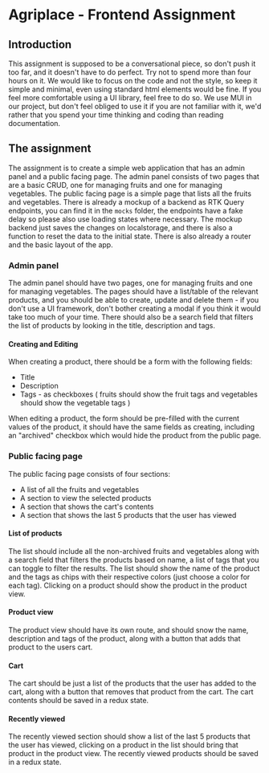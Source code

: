 # Agriplace - Frontend Assignment

## Introduction

This assignment is supposed to be a conversational piece, so don't push it too far, and it doesn't have to do perfect.
Try not to spend more than four hours on it. We would like to focus on the code and not the style, so keep it simple
and minimal, even using standard html elements would be fine. If you feel more comfortable using a UI library, feel free
to do so.
We use MUI in our project, but don't feel obliged to use it if you are not familiar with it, we'd rather that you spend
your time thinking and coding than reading documentation.

## The assignment

The assignment is to create a simple web application that has an admin panel and a public facing page. The admin panel
consists of two pages
that are a basic CRUD, one for managing fruits and one for managing vegetables. The public facing page is a simple page
that lists all the fruits and vegetables.
There is already a mockup of a backend as RTK Query endpoints, you can find it in the `mocks` folder, the endpoints
have a fake delay so please also use loading states where necessary. The mockup backend just saves the changes on
localstorage,
and there is also a function to reset the data to the initial state. There is also already a router and the basic layout
of
the app.

### Admin panel

The admin panel should have two pages, one for managing fruits and one for managing vegetables. The pages should have a
list/table of the relevant products, and you should be able to create, update and delete them - if you don't use a
UI framework, don't bother creating a modal if you think it would take too much of your time. There should also be a
search field that filters the list of products by looking in the title, description and tags.

#### Creating and Editing

When creating a product, there should be a form with the following fields:

- Title
- Description
- Tags - as checkboxes ( fruits should show the fruit tags and vegetables should show the vegetable tags )

When editing a product, the form should be pre-filled with the current values of the product, it should have the same
fields as creating, including an "archived" checkbox which would hide the product from the public page.

### Public facing page

The public facing page consists of four sections:

- A list of all the fruits and vegetables
- A section to view the selected products
- A section that shows the cart's contents
- A section that shows the last 5 products that the user has viewed

#### List of products

The list should include all the non-archived fruits and vegetables along with a search field that filters the
products based on name, a list of tags that you can toggle to filter the results. The list should show the
name of the product and the tags as chips with their respective colors (just choose a color for each tag).
Clicking on a product should show the product in the product view.

#### Product view

The product view should have its own route, and should snow the name, description and tags of the product, along with a
button that adds that product to the users cart.

#### Cart

The cart should be just a list of the products that the user has added to the cart, along with a button that removes
that product from the cart. The cart contents should be saved in a redux state.

#### Recently viewed

The recently viewed section should show a list of the last 5 products that the user has viewed, clicking on a product in
the list should bring that product in the product view. The recently viewed products should be saved in a redux state.



